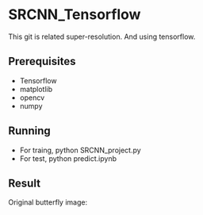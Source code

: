 # SRCNN_Tensorflow

This git is related super-resolution. And using tensorflow.

## Prerequisites
- Tensorflow
- matplotlib
- opencv
- numpy

## Running
- For traing, python SRCNN_project.py
- For test, python predict.ipynb

## Result

Original butterfly image:



